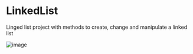 # LinkedList
 Linged list project with methods to create, change and manipulate a linked list

![image](https://user-images.githubusercontent.com/64254074/158847237-3bd31f0b-b7ba-43ec-b0b5-333c24803eda.png)
